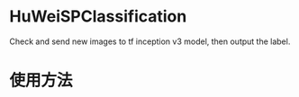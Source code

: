 # HuWeiSPClassification
Check and send new images to tf inception v3 model, then output the label.


# 使用方法
